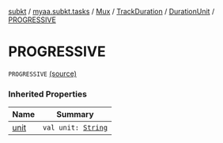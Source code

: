 [subkt](../../../../index.md) / [myaa.subkt.tasks](../../../index.md) / [Mux](../../index.md) / [TrackDuration](../index.md) / [DurationUnit](index.md) / [PROGRESSIVE](./-p-r-o-g-r-e-s-s-i-v-e.md)

# PROGRESSIVE

`PROGRESSIVE` [(source)](https://github.com/Myaamori/SubKt/blob/0.1.7/src/main/kotlin/myaa/subkt/tasks/muxtask.kt#L144)

### Inherited Properties

| Name | Summary |
|---|---|
| [unit](unit.md) | `val unit: `[`String`](https://kotlinlang.org/api/latest/jvm/stdlib/kotlin/-string/index.html) |
